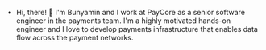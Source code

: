 - Hi, there! 👋 I'm Bunyamin and I work at PayCore as a senior software engineer in the payments team. I'm a highly motivated hands-on engineer and I love to develop payments infrastructure that enables data flow across the payment networks.

<!---
bunyaminbehadir/bunyaminbehadir is a ✨ special ✨ repository because its `README.md` (this file) appears on your GitHub profile.
You can click the Preview link to take a look at your changes.
--->
